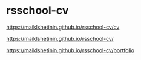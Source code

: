# rsschool-cv
https://maiklshetinin.github.io/rsschool-cv/cv

https://maiklshetinin.github.io/rsschool-cv/

https://maiklshetinin.github.io/rsschool-cv/portfolio
